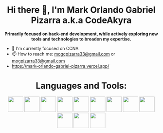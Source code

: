 <h1 align="center">Hi there 👋, I'm Mark Orlando Gabriel Pizarra a.k.a CodeAkyra</h1>
<p align="center"><strong>Primarily focused on back-end development, while actively exploring new tools and technologies to broaden my expertise.</strong></p>

- 🎯 I'm currently focused on CCNA
- 📫 How to reach me: mogcpizarra33@gmail.com or mogpizarra33@gmail.com
- https://mark-orlando-gabriel-pizarra.vercel.app/

<h1 align="center">Languages and Tools:</h1>
<div align="center">
  <a href="https://www.w3schools.com/html/"><img src="https://cdn-icons-png.flaticon.com/512/1532/1532556.png" style="height: 50px;"></a>
  <a href="https://www.w3schools.com/css/"><img src="https://cdn-icons-png.flaticon.com/512/732/732190.png" style="height: 50px;"></a>
  <a href="https://www.w3schools.com/js/"><img src="https://cdn-icons-png.flaticon.com/512/5968/5968292.png" style="height: 50px;"></a>
  <a href="https://www.php.net/"><img src="https://cdn-icons-png.flaticon.com/512/5968/5968332.png" style="height: 50px;"></a>
  <a href="https://laravel.com/"><img src="https://static-00.iconduck.com/assets.00/laravel-icon-995x1024-dk77ahh4.png" style="height: 50px;"></a>
  <a href="https://react.dev/"><img src="https://cdn-icons-png.flaticon.com/128/15772/15772797.png" style="height: 50px;"></a>
  <a href="https://nodejs.org/en"><img src="https://cdn-icons-png.flaticon.com/512/5968/5968322.png" style="height: 50px;"></a>
  <a href="https://www.mysql.com/"><img src="https://cdn-icons-png.flaticon.com/512/919/919836.png" style="height: 50px;"></a>
  <a href="https://code.visualstudio.com/"><img src="https://cdn-icons-png.flaticon.com/512/906/906324.png" style="height: 50px;"></a>
  <a href="https://www.figma.com/"><img src="https://cdn-icons-png.flaticon.com/512/5968/5968705.png" style="height: 50px;"></a>
  <a href="https://github.com/CodeAkyra"><img src="https://cdn-icons-png.flaticon.com/512/25/25231.png" style="height: 50px;"></a>
  <a href="https://git-scm.com/"><img src="https://git-scm.com/images/logos/downloads/Git-Icon-1788C.png" style="height: 50px;"></a>
</div>

